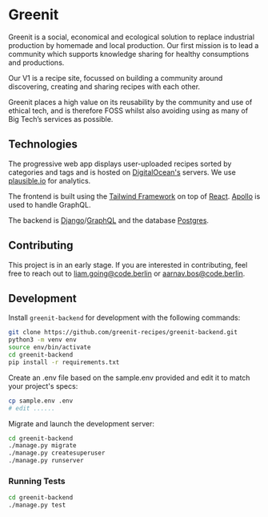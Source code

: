 # Greenit

Greenit is a social, economical and ecological solution to replace industrial production by homemade and local production. Our first mission is to lead a community which supports knowledge sharing for healthy consumptions and productions.

Our V1 is a recipe site, focussed on building a community around discovering, creating and sharing recipes with each other. 

Greenit places a high value on its reusability by the community and use of ethical tech, and is therefore FOSS whilst also avoiding using as many of Big Tech’s services as possible.


## Technologies

The progressive web app displays user-uploaded recipes sorted by categories and tags and is hosted on [DigitalOcean's](https://try.digitalocean.com/developer-brand-nofto/?utm_campaign=emea_brand-no-fto_kw_en_cpc&utm_adgroup=digitalocean_exact_exact&_keyword=digital%20ocean&_device=c&_adposition=&utm_content=conversion&utm_medium=cpc&utm_source=google&gclid=CjwKCAjwj6SEBhAOEiwAvFRuKPht-tyNGYt1NdkuSOOknBkfAxPBa8xCCiU0hH_GOQVUh6REBXUqRRoCm1cQAvD_BwE) servers. We use [plausible.io](https://plausible.io/) for analytics.

The frontend is built using the [Tailwind Framework](https://github.com/tailwindlabs/tailwindcss) on top of [React](https://reactjs.org/). [Apollo](https://github.com/apollographql) is used to handle GraphQL.

The backend is [Django](https://github.com/django/django)/[GraphQL](https://github.com/graphql) and the database [Postgres](https://www.postgresql.org/).

## Contributing

This project is in an early stage. If you are interested in contributing, feel free to reach out to [liam.going@code.berlin](mailto:liam.going@code.berlin) or [aarnav.bos@code.berlin](mailto:aarnav.bos@code.berlin).

## Development

Install ```greenit-backend``` for development with the following commands:

```bash
git clone https://github.com/greenit-recipes/greenit-backend.git
python3 -m venv env
source env/bin/activate
cd greenit-backend
pip install -r requirements.txt
```
Create an .env file based on the sample.env provided and edit it to match your project's specs:
```bash
cp sample.env .env
# edit ......
```

Migrate and launch the development server:

```bash
cd greenit-backend
./manage.py migrate
./manage.py createsuperuser
./manage.py runserver
```

### Running Tests

```bash
cd greenit-backend
./manage.py test
```

